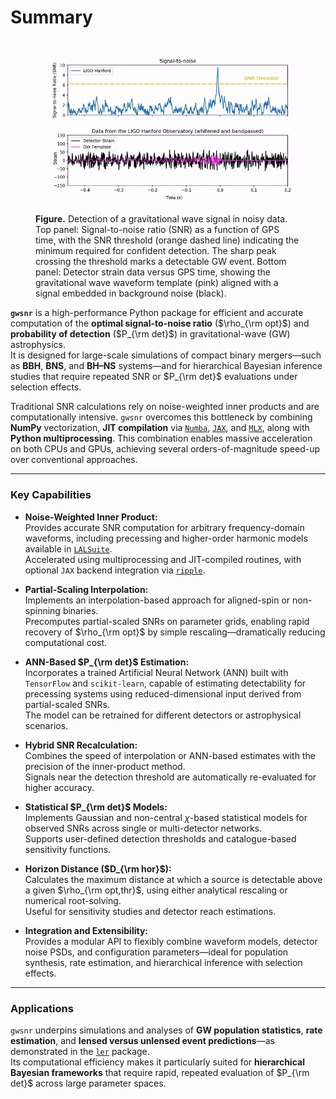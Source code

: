# Summary

<figure align="center">
  <img src="_static/snr.png" alt="snr" width="700rem" style="margin: 0; padding: 10px;"/>
  <figcaption align="left">
    <b>Figure.</b> Detection of a gravitational wave signal in noisy data. Top panel: Signal-to-noise ratio (SNR) as a function of GPS time, with the SNR threshold (orange dashed line) indicating the minimum required for confident detection. The sharp peak crossing the threshold marks a detectable GW event. Bottom panel: Detector strain data versus GPS time, showing the gravitational wave waveform template (pink) aligned with a signal embedded in background noise (black).
  </figcaption>
</figure>

**`gwsnr`** is a high-performance Python package for efficient and accurate computation of the **optimal signal-to-noise ratio** ($\rho_{\rm opt}$) and **probability of detection** ($P_{\rm det}$) in gravitational-wave (GW) astrophysics.  
It is designed for large-scale simulations of compact binary mergers—such as **BBH**, **BNS**, and **BH–NS** systems—and for hierarchical Bayesian inference studies that require repeated SNR or $P_{\rm det}$ evaluations under selection effects.

Traditional SNR calculations rely on noise-weighted inner products and are computationally intensive. `gwsnr` overcomes this bottleneck by combining **NumPy** vectorization, **JIT compilation** via [`Numba`](https://numba.pydata.org/), [`JAX`](https://github.com/google/jax), and [`MLX`](https://ml-explore.github.io/mlx/), along with **Python multiprocessing**. This combination enables massive acceleration on both CPUs and GPUs, achieving several orders-of-magnitude speed-up over conventional approaches.

---

### Key Capabilities

- **Noise-Weighted Inner Product:**  
  Provides accurate SNR computation for arbitrary frequency-domain waveforms, including precessing and higher-order harmonic models available in [`LALSuite`](https://lscsoft.docs.ligo.org/lalsuite/lalsimulation/).  
  Accelerated using multiprocessing and JIT-compiled routines, with optional `JAX` backend integration via [`ripple`](https://github.com/tedwards2412/ripple).

- **Partial-Scaling Interpolation:**  
  Implements an interpolation-based approach for aligned-spin or non-spinning binaries.  
  Precomputes partial-scaled SNRs on parameter grids, enabling rapid recovery of $\rho_{\rm opt}$ by simple rescaling—dramatically reducing computational cost.

- **ANN-Based $P_{\rm det}$ Estimation:**  
  Incorporates a trained Artificial Neural Network (ANN) built with `TensorFlow` and `scikit-learn`, capable of estimating detectability for precessing systems using reduced-dimensional input derived from partial-scaled SNRs.  
  The model can be retrained for different detectors or astrophysical scenarios.

- **Hybrid SNR Recalculation:**  
  Combines the speed of interpolation or ANN-based estimates with the precision of the inner-product method.  
  Signals near the detection threshold are automatically re-evaluated for higher accuracy.

- **Statistical $P_{\rm det}$ Models:**  
  Implements Gaussian and non-central $\chi$-based statistical models for observed SNRs across single or multi-detector networks.  
  Supports user-defined detection thresholds and catalogue-based sensitivity functions.

- **Horizon Distance ($D_{\rm hor}$):**  
  Calculates the maximum distance at which a source is detectable above a given $\rho_{\rm opt,thr}$, using either analytical rescaling or numerical root-solving.  
  Useful for sensitivity studies and detector reach estimations.

- **Integration and Extensibility:**  
  Provides a modular API to flexibly combine waveform models, detector noise PSDs, and configuration parameters—ideal for population synthesis, rate estimation, and hierarchical inference with selection effects.

---

### Applications

`gwsnr` underpins simulations and analyses of **GW population statistics**, **rate estimation**, and **lensed versus unlensed event predictions**—as demonstrated in the [`ler`](https://ler.readthedocs.io/en/latest/) package.  
Its computational efficiency makes it particularly suited for **hierarchical Bayesian frameworks** that require rapid, repeated evaluation of $P_{\rm det}$ across large parameter spaces.

<!-- Full mathematical and implementation details are provided in the Sections: [Inner Product](https://gwsnr.readthedocs.io/en/latest/innerproduct.html), [Interpolation](https://gwsnr.readthedocs.io/en/latest/interpolation.html), [ANN](https://gwsnr.readthedocs.io/en/latest/ann.html), [Hybrid](https://gwsnr.readthedocs.io/en/latest/hybrid.html). -->


